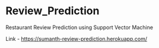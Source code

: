 # Review_Prediction
Restaurant Review Prediction using Support Vector Machine 

Link - https://sumanth-review-prediction.herokuapp.com/
